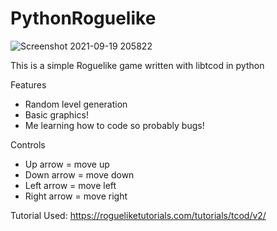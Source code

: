 # PythonRoguelike
![Screenshot 2021-09-19 205822](https://user-images.githubusercontent.com/29133471/133950896-7127e9d3-01f0-4845-a0b2-48ae5d9e2693.png)

This is a simple Roguelike game written with libtcod in python

Features
- Random level generation
- Basic graphics!
- Me learning how to code so probably bugs!

Controls
 - Up arrow = move up
 - Down arrow = move down
 - Left arrow = move left
 - Right arrow = move right

Tutorial Used:
https://rogueliketutorials.com/tutorials/tcod/v2/
